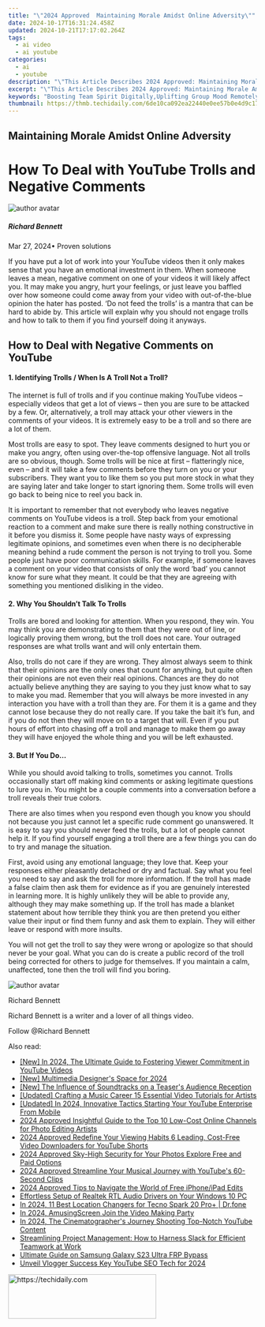 ```yaml
---
title: "\"2024 Approved  Maintaining Morale Amidst Online Adversity\""
date: 2024-10-17T16:31:24.458Z
updated: 2024-10-21T17:17:02.264Z
tags:
  - ai video
  - ai youtube
categories:
  - ai
  - youtube
description: "\"This Article Describes 2024 Approved: Maintaining Morale Amidst Online Adversity\""
excerpt: "\"This Article Describes 2024 Approved: Maintaining Morale Amidst Online Adversity\""
keywords: "Boosting Team Spirit Digitally,Uplifting Group Mood Remotely,Fostering Digital Engagement,Enhancing Virtual Connectivity,Building Online Positivity,Elevating Remote Morale,Cultivating Cyber Resilience,Boost Team Spirit Digitally,Uplift Group Mood Remotely,Foster Digital Engagement,Boost Virtual Connectivity,Elevate Remote Morale,Enhance Online Positivity,Cultivate Cyber Resilience"
thumbnail: https://thmb.techidaily.com/6de10ca092ea22440e0ee57b0e4d9c17ed8937d0ae7586606e65eab4d9ad7104.jpg
---
```


## Maintaining Morale Amidst Online Adversity

# How To Deal with YouTube Trolls and Negative Comments

![author avatar](https://images.wondershare.com/filmora/article-images/richard-bennett.jpg)

##### Richard Bennett

 Mar 27, 2024• Proven solutions

 If you have put a lot of work into your YouTube videos then it only makes sense that you have an emotional investment in them. When someone leaves a mean, negative comment on one of your videos it will likely affect you. It may make you angry, hurt your feelings, or just leave you baffled over how someone could come away from your video with out-of-the-blue opinion the hater has posted. ‘Do not feed the trolls’ is a mantra that can be hard to abide by. This article will explain why you should not engage trolls and how to talk to them if you find yourself doing it anyways.

## How to Deal with Negative Comments on YouTube

#### 1\. Identifying Trolls / When Is A Troll Not a Troll?

 The internet is full of trolls and if you continue making YouTube videos – especially videos that get a lot of views – then you are sure to be attacked by a few. Or, alternatively, a troll may attack your other viewers in the comments of your videos. It is extremely easy to be a troll and so there are a lot of them.

 Most trolls are easy to spot. They leave comments designed to hurt you or make you angry, often using over-the-top offensive language. Not all trolls are so obvious, though. Some trolls will be nice at first – flatteringly nice, even – and it will take a few comments before they turn on you or your subscribers. They want you to like them so you put more stock in what they are saying later and take longer to start ignoring them. Some trolls will even go back to being nice to reel you back in.

 It is important to remember that not everybody who leaves negative comments on YouTube videos is a troll. Step back from your emotional reaction to a comment and make sure there is really nothing constructive in it before you dismiss it. Some people have nasty ways of expressing legitimate opinions, and sometimes even when there is no decipherable meaning behind a rude comment the person is not trying to troll you. Some people just have poor communication skills. For example, if someone leaves a comment on your video that consists of only the word ‘bad’ you cannot know for sure what they meant. It could be that they are agreeing with something you mentioned disliking in the video.

#### 2\. Why You Shouldn’t Talk To Trolls

 Trolls are bored and looking for attention. When you respond, they win. You may think you are demonstrating to them that they were out of line, or logically proving them wrong, but the troll does not care. Your outraged responses are what trolls want and will only entertain them.

 Also, trolls do not care if they are wrong. They almost always seem to think that their opinions are the only ones that count for anything, but quite often their opinions are not even their real opinions. Chances are they do not actually believe anything they are saying to you they just know what to say to make you mad. Remember that you will always be more invested in any interaction you have with a troll than they are. For them it is a game and they cannot lose because they do not really care. If you take the bait it’s fun, and if you do not then they will move on to a target that will. Even if you put hours of effort into chasing off a troll and manage to make them go away they will have enjoyed the whole thing and you will be left exhausted.

#### 3\. But If You Do…

 While you should avoid talking to trolls, sometimes you cannot. Trolls occasionally start off making kind comments or asking legitimate questions to lure you in. You might be a couple comments into a conversation before a troll reveals their true colors.

 There are also times when you respond even though you know you should not because you just cannot let a specific rude comment go unanswered. It is easy to say you should never feed the trolls, but a lot of people cannot help it. If you find yourself engaging a troll there are a few things you can do to try and manage the situation.

 First, avoid using any emotional language; they love that. Keep your responses either pleasantly detached or dry and factual. Say what you feel you need to say and ask the troll for more information. If the troll has made a false claim then ask them for evidence as if you are genuinely interested in learning more. It is highly unlikely they will be able to provide any, although they may make something up. If the troll has made a blanket statement about how terrible they think you are then pretend you either value their input or find them funny and ask them to explain. They will either leave or respond with more insults.

 You will not get the troll to say they were wrong or apologize so that should never be your goal. What you can do is create a public record of the troll being corrected for others to judge for themselves. If you maintain a calm, unaffected, tone then the troll will find you boring.

![author avatar](https://images.wondershare.com/filmora/article-images/richard-bennett.jpg)

Richard Bennett

Richard Bennett is a writer and a lover of all things video.

Follow @Richard Bennett

<ins class="adsbygoogle"
     style="display:block"
     data-ad-format="autorelaxed"
     data-ad-client="ca-pub-7571918770474297"
     data-ad-slot="1223367746"></ins>

<ins class="adsbygoogle"
     style="display:block"
     data-ad-client="ca-pub-7571918770474297"
     data-ad-slot="8358498916"
     data-ad-format="auto"
     data-full-width-responsive="true"></ins>

<span class="atpl-alsoreadstyle">Also read:</span>
<div><ul>
<li><a href="https://youtube-blog.techidaily.com/n-2024-the-ultimate-guide-to-fostering-viewer-commitment-in-youtube-videos/"><u>[New] In 2024, The Ultimate Guide to Fostering Viewer Commitment in YouTube Videos</u></a></li>
<li><a href="https://youtube-lab.techidaily.com/ultimedia-designers-space-for-2024/"><u>[New] Multimedia Designer's Space for 2024</u></a></li>
<li><a href="https://some-guidance.techidaily.com/new-the-influence-of-soundtracks-on-a-teasers-audience-reception/"><u>[New] The Influence of Soundtracks on a Teaser's Audience Reception</u></a></li>
<li><a href="https://youtube-lab.techidaily.com/ed-crafting-a-music-career-15-essential-video-tutorials-for-artists/"><u>[Updated] Crafting a Music Career 15 Essential Video Tutorials for Artists</u></a></li>
<li><a href="https://youtube-lab.techidaily.com/ed-in-2024-innovative-tactics-starting-your-youtube-enterprise-from-mobile/"><u>[Updated] In 2024, Innovative Tactics Starting Your YouTube Enterprise From Mobile</u></a></li>
<li><a href="https://youtube-lab.techidaily.com/approved-insightful-guide-to-the-top-10-low-cost-online-channels-for-photo-editing-artists/"><u>2024 Approved Insightful Guide to the Top 10 Low-Cost Online Channels for Photo Editing Artists</u></a></li>
<li><a href="https://youtube-lab.techidaily.com/approved-redefine-your-viewing-habits-6-leading-cost-free-video-downloaders-for-youtube-shorts/"><u>2024 Approved Redefine Your Viewing Habits 6 Leading, Cost-Free Video Downloaders for YouTube Shorts</u></a></li>
<li><a href="https://article-tips.techidaily.com/2024-approved-sky-high-security-for-your-photos-explore-free-and-paid-options/"><u>2024 Approved Sky-High Security for Your Photos Explore Free and Paid Options</u></a></li>
<li><a href="https://youtube-lab.techidaily.com/approved-streamline-your-musical-journey-with-youtubes-60-second-clips/"><u>2024 Approved Streamline Your Musical Journey with YouTube's 60-Second Clips</u></a></li>
<li><a href="https://youtube-lab.techidaily.com/approved-tips-to-navigate-the-world-of-free-iphoneipad-edits/"><u>2024 Approved Tips to Navigate the World of Free iPhone/iPad Edits</u></a></li>
<li><a href="https://hardware-help.techidaily.com/effortless-setup-of-realtek-rtl-audio-drivers-on-your-windows-10-pc/"><u>Effortless Setup of Realtek RTL Audio Drivers on Your Windows 10 PC</u></a></li>
<li><a href="https://fake-location.techidaily.com/in-2024-11-best-location-changers-for-tecno-spark-20-proplus-drfone-by-drfone-virtual-android/"><u>In 2024, 11 Best Location Changers for Tecno Spark 20 Pro+ | Dr.fone</u></a></li>
<li><a href="https://extra-resources.techidaily.com/in-2024-amusingscreen-join-the-video-making-party/"><u>In 2024, AmusingScreen Join the Video Making Party</u></a></li>
<li><a href="https://youtube-lab.techidaily.com/24-the-cinematographers-journey-shooting-top-notch-youtube-content/"><u>In 2024, The Cinematographer's Journey Shooting Top-Notch YouTube Content</u></a></li>
<li><a href="https://technical-tips.techidaily.com/streamlining-project-management-how-to-harness-slack-for-efficient-teamwork-at-work/"><u>Streamlining Project Management: How to Harness Slack for Efficient Teamwork at Work</u></a></li>
<li><a href="https://android-frp.techidaily.com/ultimate-guide-on-samsung-galaxy-s23-ultra-frp-bypass-by-drfone-android/"><u>Ultimate Guide on Samsung Galaxy S23 Ultra FRP Bypass</u></a></li>
<li><a href="https://facebook-video-footage.techidaily.com/unveil-vlogger-success-key-youtube-seo-tech-for-2024/"><u>Unveil Vlogger Success Key YouTube SEO Tech for 2024</u></a></li>
</ul></div>

<!-- affiliate ads begin -->
<a href="https://aligracehair.sjv.io/c/5597632/2016129/19272" target="_top" id="2016129">
  <img src="//a.impactradius-go.com/display-ad/19272-2016129" border="0" alt="https://techidaily.com" width="300" height="90"/>
</a>
<img height="0" width="0" src="https://aligracehair.sjv.io/i/5597632/2016129/19272" style="position:absolute;visibility:hidden;" border="0" />
<!-- affiliate ads end -->


